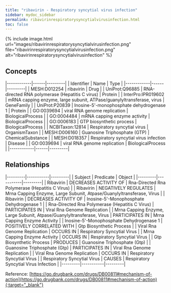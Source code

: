 ```yaml
---
title: "ribavirin - Respiratory syncytial virus infection"
sidebar: mydoc_sidebar
permalink: ribavirinrespiratorysyncytialvirusinfection.html
toc: false 
---
```


{% include image.html url="images/ribavirinrespiratorysyncytialvirusinfection.png" file="ribavirinrespiratorysyncytialvirusinfection.png" alt="ribavirinrespiratorysyncytialvirusinfection" %}

## Concepts

|------------|------|---------|
| Identifier | Name | Type    |
|------------|------|---------|
| MESH:D012254 | ribavirin | Drug |
| UniProt:Q96885 | RNA-directed RNA polymerase (Hepatitis C virus) | Protein |
| InterPro:IPR019602 | mRNA capping enzyme, large subunit, ATPase/guanylyltransferase, virus | GeneFamily |
| UniProt:P20839 | Inosine-5'-monophosphate dehydrogenase 1 | Protein |
| GO:0039694 | viral RNA genome replication | BiologicalProcess |
| GO:0004484 | mRNA capping enzyme activity | BiologicalProcess |
| GO:0006183 | GTP biosynthetic process | BiologicalProcess |
| NCBITaxon:12814 | Respiratory syncytial virus | OrganismTaxon |
| MESH:D006160 | Guanosine Triphosphate (GTP) | ChemicalSubstance |
| MESH:D018357 | Respiratory syncytial virus infection | Disease |
| GO:0039694 | viral RNA genome replication | BiologicalProcess |
|------------|------|---------|

## Relationships

|---------|-----------|---------|
| Subject | Predicate | Object  |
|---------|-----------|---------|
| Ribavirin | DECREASES ACTIVITY OF | Rna-Directed Rna Polymerase (Hepatitis C Virus) |
| Ribavirin | NEGATIVELY REGULATES | Mrna Capping Enzyme, Large Subunit, Atpase/Guanylyltransferase, Virus |
| Ribavirin | DECREASES ACTIVITY OF | Inosine-5'-Monophosphate Dehydrogenase 1 |
| Rna-Directed Rna Polymerase (Hepatitis C Virus) | PARTICIPATES IN | Viral Rna Genome Replication |
| Mrna Capping Enzyme, Large Subunit, Atpase/Guanylyltransferase, Virus | PARTICIPATES IN | Mrna Capping Enzyme Activity |
| Inosine-5'-Monophosphate Dehydrogenase 1 | POSITIVELY CORRELATED WITH | Gtp Biosynthetic Process |
| Viral Rna Genome Replication | OCCURS IN | Respiratory Syncytial Virus |
| Mrna Capping Enzyme Activity | OCCURS IN | Respiratory Syncytial Virus |
| Gtp Biosynthetic Process | PRODUCES | Guanosine Triphosphate (Gtp) |
| Guanosine Triphosphate (Gtp) | PARTICIPATES IN | Viral Rna Genome Replication |
| Viral Rna Genome Replication | OCCURS IN | Respiratory Syncytial Virus |
| Respiratory Syncytial Virus | CAUSES | Respiratory Syncytial Virus Infection |
|---------|-----------|---------|

Reference: [https://go.drugbank.com/drugs/DB00811#mechanism-of-action](https://go.drugbank.com/drugs/DB00811#mechanism-of-action){:target="_blank"}